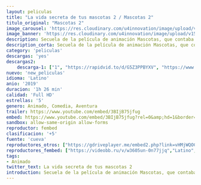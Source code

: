 ```yaml
---
layout: peliculas
title: "La vida secreta de tus mascotas 2 / Mascotas 2"
titulo_original: "Mascotas 2"
image_carousel: 'https://res.cloudinary.com/u4innovation/image/upload/v1564198034/mascotas2-min_tviohx.jpg'
image_banner: 'https://res.cloudinary.com/u4innovation/image/upload/v1564198035/mascotas2-banner-min_h2gdns.jpg'
description: Secuela de la película de animación Mascotas, que contaba la historia de Max, un perro que adora a su dueña Katie y la vida que llevan juntos, pero que tiene que aprender a lidiar con la nueva mascota de la casa, un mestizo torpe y descuidado llamado Duke. Dirigida por Chris Renaud (Gru. Mi villano favorito) y escrita por Brian Lynch (El gato con botas, Los minions) y Ken Daurio (Gru, mi villano favorito, Mascotas), esta cinta de animación narrará de nuevo qué hacen exactamente nuestros animales de compañía cuando salimos por la puerta de casa.
description_corta: Secuela de la película de animación Mascotas, que contaba la historia de Max, un perro que adora a su dueña Katie y la vida que llevan juntos, pero que tiene que aprender a lidiar con la nueva mascota de la casa, un mestizo torpe y descuidado llamado Duke. Dirigida por...
category: 'peliculas'
descargas: 'yes'
descargas2:
    descarga-1: ["1", "https://rapidvid.to/d/G5Z3PPBYXV", "https://www.google.com/s2/favicons?domain=openload.co","OpenLoad","https://res.cloudinary.com/imbriitneysam/image/upload/v1541473684/mexico.png", "Latino", "Full HD"]
nuevo: 'new_peliculas'
idioma: 'Latino'
anio: '2019'
duracion: '1h 26 min'
calidad: 'Full HD'
estrellas: '5'
genero: Animado, Comedia, Aventura
trailer: https://www.youtube.com/embed/3BIjB75jfug
embed: https://www.youtube.com/embed/3BIjB75jfug?rel=0&amp;hd=1&border=0&wmode=opaque&enablejsapi=1&modestbranding=1&controls=1&showinfo=1
sandbox: allow-same-origin allow-forms
reproductor: fembed
clasificacion: '+5'
fuente: 'cueva'
reproductores_otros: ["https://gdriveplayer.me/embed2.php?link=vHMjWQOC247gLWlZipmbBQI2w2E2lU8qcEu7rfIs4AUf7lRZtJ6oI%252BUBAEcmsOazaxNgLfDGP1%252FXRBdI%252F6d%252Bc93ZrzlwDmzXADCd%252F2O27PLOlf564KXcqCIafo1j%252BXH0ryo3bDyFUkIWnDQmaYwcwZym01GwADSGfbdBrGFDuWoJinjOd%252FvDb6%252FBQnCTXwfo3FmAflPwojct1s10wzKjpB","Latino","https://www.zembed.to/public/dist/asteroid.html?id=dcf94354065d85283709ac9b637c4bde&title=The%20Secret%20Life%20of%20Pets%202","Latino","https://streampelis.info/public/dist/index.html?id=1fa038992e341d9e3de153fc83ab6464","Latino","https://player.premiumstream.live/player.php?id=NDMzNA&sub=","Latino","https://mstream.press/j5u8gzban7xl","Latino"]
reproductores_fembed: ["https://videobb.ru/v/w3605un-0n77jjq","Latino","https://fembad.net/v/y0jx2aez44dxp-w","Latino"]
tags:
- Animado
twitter_text: La vida secreta de tus mascotas 2
introduction: Secuela de la película de animación Mascotas, que contaba la historia de Max, un perro que adora a su dueña Katie y la vida que llevan juntos, pero que tiene que aprender a lidiar con la nueva mascota de la casa, un mestizo torpe y descuidado llamado Duke. Dirigida por
---
```












